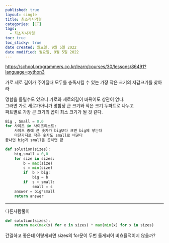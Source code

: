 ```yaml
---
published: true
layout: single
title: 최소직사각형
categories: [CT]
tags:
  - 최소직사각형
toc: true
toc_sticky: true
date created: 월요일, 9월 5일 2022
date modified: 월요일, 9월 5일 2022
---
```

<https://school.programmers.co.kr/learn/courses/30/lessons/86491?language=python3>

가로 세로 길이가 주어질때 모두를 충족시킬 수 있는 가장 작은 크기의 지갑크기를 찾아라

명함을 돌릴수도 있으니 가로와 세로의길이 바뀌어도 상관이 없다.  
그러면 가로 세로가아니가 명함당 큰 크기와 작은 크기 두파트로 나누고  
파트별로 가장 큰 크기의 곱이 최소 크기가 될 것 같다.

``` python
Big , Small = 0,0
for 사이즈 in 사이즈리스트:
	사이즈 중에 큰 숫자가 big보다 크면 big에 넣는다
	마찬가지로 작은 숫자도 small로 바꾼다
끝나면 big과 small을 곱하면 끝
```

``` python
def solution(sizes):
    big,small = 0,0
    for size in sizes:
        b = max(size)
        s = min(size)
        if  b > big:
            big = b
        if  s > small:
            small = s
    answer = big*small
    return answer
```

---
다른사람풀이

``` python
def solution(sizes):
    return max(max(x) for x in sizes) * max(min(x) for x in sizes)
```

간결하고 좋은데 이렇게되면 sizes의 for문이 두번 돌게되어 비효율적이지 않을까?
